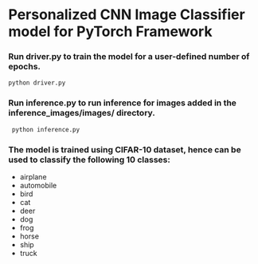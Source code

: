 # Personalized CNN Image Classifier model for PyTorch Framework

### Run driver.py to train the model for a user-defined number of epochs.
```python driver.py```
### Run inference.py to run inference for images added in the inference_images/images/ directory.
``` python inference.py```
### The model is trained using CIFAR-10 dataset, hence can be used to classify the following 10 classes:
- airplane
- automobile
- bird
- cat
- deer
- dog
- frog
- horse
- ship
- truck
